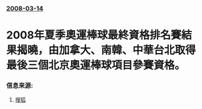 ### [2008-03-14](/news/2008/03/14/index.md)

##### 
# 2008年夏季奧運棒球最終資格排名賽結果揭曉，由加拿大、南韓、中華台北取得最後三個北京奧運棒球項目參賽資格。




### 信息来源:

1. [搜狐](http://news.sohu.com/20080315/n255717777.shtml)
